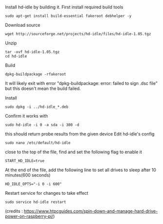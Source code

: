 
Install hd-idle by building it. First install required build tools

    sudo apt-get install build-essential fakeroot debhelper -y

Download source

    wget http://sourceforge.net/projects/hd-idle/files/hd-idle-1.05.tgz
    
Unzip

    tar -xvf hd-idle-1.05.tgz
    cd hd-idle

Build 

    dpkg-buildpackage -rfakeroot

It will likely exit with error "dpkg-buildpackage: error: failed to sign .dsc file" but this doesn't mean the build failed.

Install

    sudo dpkg -i ../hd-idle_*.deb
    
Confirm it works with

    sudo hd-idle -i 0 -a sda -i 300 -d
    
this should return probe results from the given device
Edit hd-idle's config

    sudo nano /etc/default/hd-idle
    
close to the top of the file, find and set the following flag to enable it

    START_HD_IDLE=true
    
At the end of the file, add the following line to set all drives to sleep after 10 minutes(600 seconds)

    HD_IDLE_OPTS="-i 0 -i 600"

Restart service for changes to take effect

    sudo service hd-idle restart

(credits : https://www.htpcguides.com/spin-down-and-manage-hard-drive-power-on-raspberry-pi/)
    
